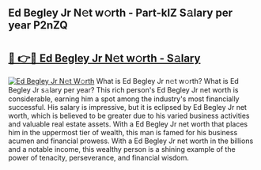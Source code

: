 ## Ed Begley Jr N𝚎t w𝚘rth - Part-kIZ S𝚊lary per year P2nZQ

# <h2><a href="http://gc0y1n6.nevu.top/?p=Ed+Begley+Jr">🔗 👉🔴 Ed Begley Jr N𝚎t w𝚘rth - S𝚊lary</a></h2>

[![Ed Begley Jr N𝚎t W𝚘rth](https://i.imgur.com/Oavwk0R.jpeg)](http://gc0y1n6.nevu.top/?p=Ed+Begley+Jr)
What is Ed Begley Jr n𝚎t w𝚘rth? What is Ed Begley Jr s𝚊lary per year?
This rich person's Ed Begley Jr net worth is considerable, earning him a spot among the industry's most financially successful. His salary is impressive, but it is eclipsed by Ed Begley Jr net worth, which is believed to be greater due to his varied business activities and valuable real estate assets. With a Ed Begley Jr net worth that places him in the uppermost tier of wealth, this man is famed for his business acumen and financial prowess. With a Ed Begley Jr net worth in the billions and a notable income, this wealthy person is a shining example of the power of tenacity, perseverance, and financial wisdom.
